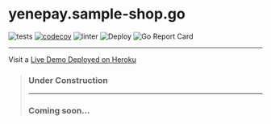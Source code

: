 # yenepay.sample-shop.go
![tests](https://github.com/TibebeJS/yenepay.sample-shop.go/workflows/tests/badge.svg)
[![codecov](https://codecov.io/gh/TibebeJS/yenepay.sample-shop.go/branch/main/graph/badge.svg?token=PQTt3MS57J)](https://codecov.io/gh/TibebeJS/yenepay.sample-shop.go)
![linter](https://github.com/TibebeJS/yenepay.sample-shop.go/workflows/linter/badge.svg)
![Deploy](https://github.com/TibebeJS/yenepay.sample-shop.go/workflows/Deploy/badge.svg)
![Go Report Card](https://goreportcard.com/badge/github.com/tibebejs/yenepay.sample-shop.go)

---
Visit a [Live Demo Deployed on Heroku](https://yenepay-go-bookshop.herokuapp.com/)
> ### Under Construction #
> ---
> ### Coming soon...